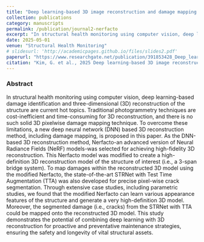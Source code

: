 ```yaml
---
title: "Deep learning-based 3D image reconstruction and damage mapping using neural radiance fields (Nerfacto)"
collection: publications
category: manuscripts
permalink: /publication/journal2-nerfacto
excerpt: "In structural health monitoring using computer vision, deep learning-based damage identification and three-dimensional (3D) reconstruction of the structure are current hot topics. Traditional photogrammetry techniques are cost-inefficient and time-consuming for 3D reconstruction, and there is no such solid 3D pixelwise damage mapping technique. To overcome these limitations, a new deep neural network (DNN) based 3D reconstruction method, including damage mapping, is proposed in this paper."
date: 2025-05-01
venue: "Structural Health Monitoring"
# slidesurl: 'http://academicpages.github.io/files/slides2.pdf'
paperurl: "https://www.researchgate.net/publication/391853428_Deep_learning-based_3D_image_reconstruction_and_damage_mapping_using_neural_radiance_fields_Nerfacto"
citation: "Kim, G. et al., 2025 Deep learning-based 3D image reconstruction and damage mapping using neural radiance fields (Nerfacto)."
---
```


### Abstract

In structural health monitoring using computer vision, deep learning-based damage identification and three-dimensional (3D) reconstruction of the structure are current hot topics. Traditional photogrammetry techniques are cost-inefficient and time-consuming for 3D reconstruction, and there is no such solid 3D pixelwise damage mapping technique. To overcome these limitations, a new deep neural network (DNN) based 3D reconstruction method, including damage mapping, is proposed in this paper. As the DNN-based 3D reconstruction method, Nerfacto-an advanced version of Neural Radiance Fields (NeRF) models-was selected for achieving high-fidelity 3D reconstruction. This Nerfacto model was modified to create a high-definition 3D reconstruction model of the structure of interest (i.e., a 3-span bridge system). To map damages within the reconstructed 3D model using the modified Nerfacto, the state-of-the-art STRNet with Test Time Augmentation (TTA) was also developed for precise pixel-wise crack segmentation. Through extensive case studies, including parametric studies, we found that the modified Nerfacto can learn various appearance features of the structure and generate a very high-definition 3D model. Moreover, the segmented damage (i.e., cracks) from the STRNet with TTA could be mapped onto the reconstructed 3D model. This study demonstrates the potential of combining deep learning with 3D reconstruction for proactive and preventative maintenance strategies, ensuring the safety and longevity of vital structural assets.
